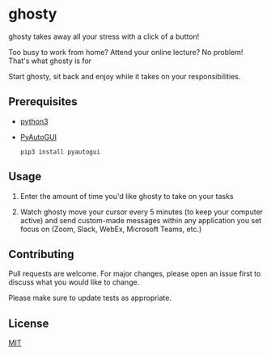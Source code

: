 # ghosty

ghosty takes away all your stress with a click of a button!

Too busy to work from home? Attend your online lecture? No problem! That's what ghosty is for

Start ghosty, sit back and enjoy while it takes on your responsibilities. 

## Prerequisites

* [python3](https://www.python.org/download/releases/3.0/)

* [PyAutoGUI](https://pyautogui.readthedocs.io/en/latest/install.html)

    ```pip3 install pyautogui```

## Usage

1. Enter the amount of time you'd like ghosty to take on your tasks

2. Watch ghosty move your cursor every 5 minutes (to keep your computer active) and send custom-made messages within any application you set focus on (Zoom, Slack, WebEx, Microsoft Teams, etc.)

## Contributing
Pull requests are welcome. For major changes, please open an issue first to discuss what you would like to change.

Please make sure to update tests as appropriate.

## License
[MIT](https://github.com/s-nabeel/ghosty/blob/master/LICENSE)